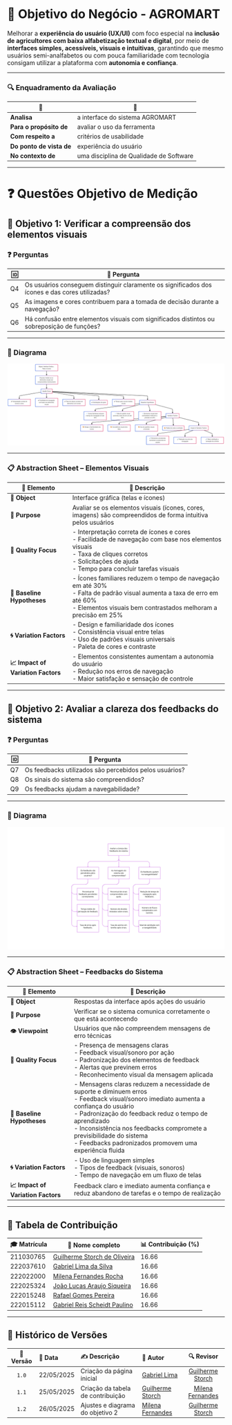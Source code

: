# 🎯 Objetivo do Negócio - AGROMART

Melhorar a **experiência do usuário (UX/UI)** com foco especial na **inclusão de agricultores com baixa alfabetização textual e digital**, por meio de **interfaces simples, acessíveis, visuais e intuitivas**, garantindo que mesmo usuários semi-analfabetos ou com pouca familiaridade com tecnologia consigam utilizar a plataforma com **autonomia e confiança**.

---

### 🔍 Enquadramento da Avaliação

| 🔎 | 📌 |
|----|----|
| **Analisa** | a interface do sistema AGROMART |
| **Para o propósito de** | avaliar o uso da ferramenta |
| **Com respeito a** | critérios de usabilidade |
| **Do ponto de vista de** | experiência do usuário |
| **No contexto de** | uma disciplina de Qualidade de Software |

---

# ❓ Questões Objetivo de Medição

## 🎨 Objetivo 1: Verificar a compreensão dos elementos visuais

### ❓ Perguntas

| 🆔 | 💬 Pergunta |
|----|------------|
| Q4 | Os usuários conseguem distinguir claramente os significados dos ícones e das cores utilizadas? |
| Q5 | As imagens e cores contribuem para a tomada de decisão durante a navegação? |
| Q6 | Há confusão entre elementos visuais com significados distintos ou sobreposição de funções? |

---

### 🧩 Diagrama

![Diagrama](./assets/diagrama1.png)

---

### 📋 Abstraction Sheet – Elementos Visuais

| **🔧 Elemento**              | **📝 Descrição** |
|-----------------------------|------------------|
| **🎯 Object** | Interface gráfica (telas e ícones) |
| **🎯 Purpose** | Avaliar se os elementos visuais (ícones, cores, imagens) são compreendidos de forma intuitiva pelos usuários |
| **📌 Quality Focus** | - Interpretação correta de ícones e cores<br>- Facilidade de navegação com base nos elementos visuais<br>- Taxa de cliques corretos<br>- Solicitações de ajuda<br>- Tempo para concluir tarefas visuais |
| **🧠 Baseline Hypotheses** | - Ícones familiares reduzem o tempo de navegação em até 30%<br>- Falta de padrão visual aumenta a taxa de erro em até 60%<br>- Elementos visuais bem contrastados melhoram a precisão em 25% |
| **🌀 Variation Factors** | - Design e familiaridade dos ícones<br>- Consistência visual entre telas<br>- Uso de padrões visuais universais<br>- Paleta de cores e contraste |
| **📈 Impact of Variation Factors** | - Elementos consistentes aumentam a autonomia do usuário<br>- Redução nos erros de navegação<br>- Maior satisfação e sensação de controle |

---

## 📢 Objetivo 2: Avaliar a clareza dos feedbacks do sistema

### ❓ Perguntas

| 🆔 | 💬 Pergunta |
|----|------------|
| Q7 | Os feedbacks utilizados são percebidos pelos usuários? |
| Q8 | Os sinais do sistema são compreendidos? |
| Q9 | Os feedbacks ajudam a navegabilidade? |

---

### 🧩 Diagrama

![Diagrama](./assets/diagrama2.png)

---

### 📋 Abstraction Sheet – Feedbacks do Sistema

| **🔧 Elemento** | **📝 Descrição** |
|----------------|------------------|
| **🎯 Object** | Respostas da interface após ações do usuário |
| **🎯 Purpose** | Verificar se o sistema comunica corretamente o que está acontecendo |
| **👁️ Viewpoint** | Usuários que não compreendem mensagens de erro técnicas |
| **📌 Quality Focus** | - Presença de mensagens claras<br>- Feedback visual/sonoro por ação<br>- Padronização dos elementos de feedback<br>- Alertas que previnem erros<br>- Reconhecimento visual da mensagem aplicada |
| **🧠 Baseline Hypotheses** | - Mensagens claras reduzem a necessidade de suporte e diminuem erros<br>- Feedback visual/sonoro imediato aumenta a confiança do usuário<br>- Padronização do feedback reduz o tempo de aprendizado<br>- Inconsistência nos feedbacks compromete a previsibilidade do sistema<br>- Feedbacks padronizados promovem uma experiência fluida |
| **🌀 Variation Factors** | - Uso de linguagem simples<br>- Tipos de feedback (visuais, sonoros)<br>- Tempo de navegação em um fluxo de telas |
| **📈 Impact of Variation Factors** | Feedback claro e imediato aumenta confiança e reduz abandono de tarefas e o tempo de realização |

---

## 👥 Tabela de Contribuição

| 🎓 Matrícula | 🙋 Nome completo | 📊 Contribuição (%) |
|-------------|------------------|---------------------|
| 211030765 | [Guilherme Storch de Oliveira](https://github.com/storch7) | 16.66 |
| 222037610 | [Gabriel Lima da Silva](https://github.com/gabriel-lima258) | 16.66 |
| 222022000 | [Milena Fernandes Rocha](https://github.com/MilenaFRocha) | 16.66 |
| 222025324 | [João Lucas Araujo Siqueira](https://github.com/jlucasiqueira) | 16.66 |
| 222015248 | [Rafael Gomes Pereira](https://github.com/rafgpereira) | 16.66 |
| 222015112 | [Gabriel Reis Scheidt Paulino](https://github.com/Gxaite) | 16.66 |

---


## 📅 Histórico de Versões

| 📌 Versão | 📆 Data | ✍️ Descrição | 👤 Autor | 🔍 Revisor |
|:--------:|:-------|:-------------|:--------|:-----------:|
|`1.0`|22/05/2025|Criação da página inicial|[Gabriel Lima](https://github.com/gabriel-lima258)| [Guilherme Storch](https://github.com/storch7) |
|`1.1`|25/05/2025|Criação da tabela de contribuição|[Guilherme Storch](https://github.com/storch7)| [Milena Fernandes](https://github.com/milenafrocha) |
|`1.2`|26/05/2025|Ajustes e diagrama do objetivo 2|[Milena Fernandes](https://github.com/milenafrocha)| [Guilherme Storch](https://github.com/storch7)|

